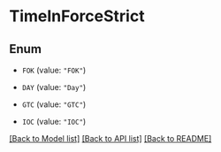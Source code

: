 # TimeInForceStrict

## Enum


* `FOK` (value: `"FOK"`)

* `DAY` (value: `"Day"`)

* `GTC` (value: `"GTC"`)

* `IOC` (value: `"IOC"`)


[[Back to Model list]](../README.md#documentation-for-models) [[Back to API list]](../README.md#documentation-for-api-endpoints) [[Back to README]](../README.md)


